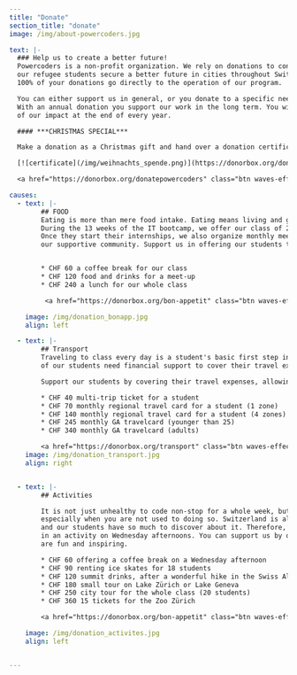 ```yaml
---
title: "Donate"
section_title: "donate"
image: /img/about-powercoders.jpg

text: |-
  ### Help us to create a better future!
  Powercoders is a non-profit organization. We rely on donations to continue our work helping
  our refugee students secure a better future in cities throughout Switzerland.
  100% of your donations go directly to the operation of our program.

  You can either support us in general, or you donate to a specific need of our program: food, transport and activities.
  With an annual donation you support our work in the long term. You will receive a report
  of our impact at the end of every year.

  #### ***CHRISTMAS SPECIAL***

  Make a donation as a Christmas gift and hand over a donation certificate to your beloved ones.

  [![certificate](/img/weihnachts_spende.png)](https://donorbox.org/donatepowercoders)

  <a href="https://donorbox.org/donatepowercoders" class="btn waves-effect waves-light pwc-red">Donate!</a>

causes:
  - text: |-
        ## FOOD
        Eating is more than mere food intake. Eating means living and growing together as a community.
        During the 13 weeks of the IT bootcamp, we offer our class of 20 students coffee breaks and lunches.
        Once they start their internships, we also organize monthly meet-ups for them in order to maintain
        our supportive community. Support us in offering our students tasty and healthy meals!


        * CHF 60 a coffee break for our class
        * CHF 120 food and drinks for a meet-up
        * CHF 240 a lunch for our whole class

         <a href="https://donorbox.org/bon-appetit" class="btn waves-effect waves-light pwc-red">Donate Food!</a>

    image: /img/donation_bonapp.jpg
    align: left

  - text: |-
        ## Transport
        Traveling to class every day is a student's basic first step in starting to learn. About half
        of our students need financial support to cover their travel expenses during our 13 week IT boot-camp.

        Support our students by covering their travel expenses, allowing them to get to class and start a new life.

        * CHF 40 multi-trip ticket for a student
        * CHF 70 monthly regional travel card for a student (1 zone)
        * CHF 140 monthly regional travel card for a student (4 zones)
        * CHF 245 monthly GA travelcard (younger than 25)
        * CHF 340 monthly GA travelcard (adults)

        <a href="https://donorbox.org/transport" class="btn waves-effect waves-light pwc-red">Donate Transport!</a>
    image: /img/donation_transport.jpg
    align: right


  - text: |-
        ## Activities

        It is not just unhealthy to code non-stop for a whole week, but also almost impossible,
        especially when you are not used to doing so. Switzerland is also an incredible country
        and our students have so much to discover about it. Therefore, the entire class takes part
        in an activity on Wednesday afternoons. You can support us by offering them activities that
        are fun and inspiring.

        * CHF 60 offering a coffee break on a Wednesday afternoon
        * CHF 90 renting ice skates for 18 students
        * CHF 120 summit drinks, after a wonderful hike in the Swiss Alps
        * CHF 180 small tour on Lake Zürich or Lake Geneva
        * CHF 250 city tour for the whole class (20 students)
        * CHF 360 15 tickets for the Zoo Zürich

        <a href="https://donorbox.org/bon-appetit" class="btn waves-effect waves-light pwc-red">Donate Food!</a>

    image: /img/donation_activites.jpg
    align: left


---
```


